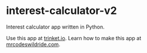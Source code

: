 # interest-calculator-v2

Interest calculator app written in Python.

Use this app at [trinket.io](https://trinket.io/embed/python3/e140bf1cbf?outputOnly=true&start=result).
Learn how to make this app at [mrcodeswildride.com](https://www.mrcodeswildride.com/).
